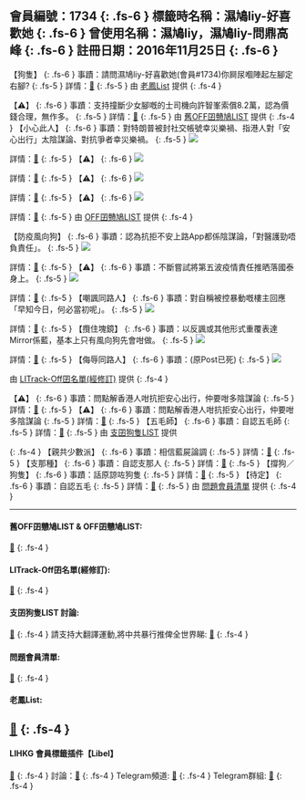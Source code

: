 會員編號：1734
{: .fs-6 }
標籤時名稱：濕鳩liy-好喜歡她
{: .fs-6 }
曾使用名稱：濕鳩liy，濕鳩liy-問鼎高峰
{: .fs-6 }
註冊日期：2016年11月25日
{: .fs-6 }
---

<div class="code-example" markdown="1">

【狗隻】
{: .fs-6 }
事蹟：請問濕鳩liy-好喜歡她(會員#1734)你屙尿嗰陣起左腳定右腳?
{: .fs-5 }
詳情：[🔗](https://lih.kg/1834931)
{: .fs-5 }
由 [老鳳List](#老鳳list) 提供
{: .fs-4 }

</div>
<div class="code-example" markdown="1">

【⚠️】
{: .fs-6 }
事蹟：支持撞斷少女腳嘅的士司機向許智峯索償8.2萬，認為價錢合理，無作多。
{: .fs-5 }
詳情：[🔗](https://lih.kg/fPHhDT)
{: .fs-5 }
由 [舊OFF囝戇鳩LIST](#舊off囝戇鳩list--off囝戇鳩list) 提供
{: .fs-4 }
【小心此人】
{: .fs-6 }
事蹟：對特朗普被封社交帳號幸災樂禍、指港人對「安心出行」太陰謀論、對抗爭者幸災樂禍。
{: .fs-5 }
![](https://filedn.eu/l9Hq1YKLkJ4m0VSXcdcfUaJ/LIHKG_on99/on9_jai/1734/1734.1_.png)

詳情：[🔗](https://lih.kg/gyiRET)
{: .fs-5 }
【⚠️】
{: .fs-6 }
![](https://filedn.eu/l9Hq1YKLkJ4m0VSXcdcfUaJ/LIHKG_on99/on9_jai/1734/1734.2_.png)

詳情：[🔗](https://lih.kg/2402386)
{: .fs-5 }
【⚠️】
{: .fs-6 }
![](https://filedn.eu/l9Hq1YKLkJ4m0VSXcdcfUaJ/LIHKG_on99/on9_jai/1734/1734.3_.png)

詳情：[🔗](https://lih.kg/szNngfX)
{: .fs-5 }
【⚠️】
{: .fs-6 }
![](https://filedn.eu/l9Hq1YKLkJ4m0VSXcdcfUaJ/LIHKG_on99/on9_jai/1734/1734.4_.png)

詳情：[🔗](https://lih.kg/sNvFxgX)
{: .fs-5 }
由 [OFF囝戇鳩LIST](#舊off囝戇鳩list--off囝戇鳩list) 提供
{: .fs-4 }

</div>
<div class="code-example" markdown="1">

【防疫風向狗】
{: .fs-6 }
事蹟：認為抗拒不安上路App都係陰謀論，「對醫護勁唔負責任」。
{: .fs-5 }
![](https://na.cx/i/WUWv69j.png)

詳情：[🔗](https://lih.kg/2402386)
{: .fs-5 }
【⚠️】
{: .fs-6 }
事蹟：不斷嘗試將第五波疫情責任推晒落國泰身上。
{: .fs-5 }
![](https://na.cx/i/xTz2dZL.png)

詳情：[🔗](https://lih.kg/2883041)
{: .fs-5 }
【嘲諷同路人】
{: .fs-6 }
事蹟：對自稱被控暴動嘅樓主回應「早知今日，何必當初呢」。
{: .fs-5 }
![](https://na.cx/i/q6iiwNx.png)

詳情：[🔗](https://lih.kg/szNngfX)
{: .fs-5 }
【攬住塊鏡】
{: .fs-6 }
事蹟：以反諷或其他形式重覆表達Mirror係藍，基本上只有風向狗先會咁做。
{: .fs-5 }
![](https://na.cx/i/78ya7i3.png)

詳情：[🔗](https://lih.kg/2825934)
{: .fs-5 }
【侮辱同路人】
{: .fs-6 }
事蹟：(原Post已死)
{: .fs-5 }
![](https://filedn.eu/l9Hq1YKLkJ4m0VSXcdcfUaJ/LIHKG_on99/on9_jai/1734/1734.4_.png)

由 [LITrack-Off囝名單(經修訂)](#litrack-off囝名單經修訂) 提供
{: .fs-4 }

</div>
<div class="code-example" markdown="1">

【⚠️】
{: .fs-6 }
事蹟：問點解香港人咁抗拒安心出行，仲要咁多陰謀論
{: .fs-5 }
詳情：[🔗](https://lih.kg/2402386)
{: .fs-5 }
【⚠️】
{: .fs-6 }
事蹟：問點解香港人咁抗拒安心出行，仲要咁多陰謀論
{: .fs-5 }
詳情：[🔗](https://lih.kg/2402386)
{: .fs-5 }
【五毛師】
{: .fs-6 }
事蹟：自認五毛師
{: .fs-5 }
詳情：[🔗](https://lih.kg/bgMdQQV)
{: .fs-5 }
由 [支囝狗隻LIST](#支囝狗隻list-討論) 提供

</div>
<div class="code-example" markdown="1">

{: .fs-4 }
【親共少數派】
{: .fs-6 }
事蹟：相信藍屍論調
{: .fs-5 }
詳情：[🔗](https://lih.kg/2847294)
{: .fs-5 }
【支那種】
{: .fs-6 }
事蹟：自認支那人
{: .fs-5 }
詳情：[🔗](https://lih.kg/2627181)
{: .fs-5 }
【撐狗／狗隻】
{: .fs-6 }
事蹟：話原諒咗狗隻
{: .fs-5 }
詳情：[🔗](https://lih.kg/2803615)
{: .fs-5 }
【待定】
{: .fs-6 }
事蹟：自認五毛
{: .fs-5 }
詳情：[🔗](https://lih.kg/bgMdQQV)
{: .fs-5 }
由 [問題會員清單](#問題會員清單) 提供
{: .fs-4 }
</div>

---

#### 舊OFF囝戇鳩LIST & OFF囝戇鳩LIST: 
[🔗](https://bit.ly/lihkg_on9_list)
{: .fs-4 }
#### LITrack-Off囝名單(經修訂): 
[🔗](http://tiny.cc/LITrack_GS)
{: .fs-4 }
#### 支囝狗隻LIST 討論: 
[🔗](https://lih.kg/2908480)
{: .fs-4 }
請支持大翻譯運動,將中共暴行推俾全世界睇: [🔗](https://twitter.com/tgtm_official)
{: .fs-4 }
#### 問題會員清單: 
[🔗](https://github.com/V4KFDgEw8T/rccnmlhnzv)
{: .fs-4 }
#### 老鳳List: 
[🔗](https://lihkg.com/thread/2808424)
{: .fs-4 }
-------------

#### LIHKG 會員標籤插件【Libel】

[🔗](https://kitce.github.io/libel)
{: .fs-4 }
討論：[🔗](https://lih.kg/2841778)
{: .fs-4 }
Telegram頻道: [🔗](https://t.me/LibelOfficialChannel)
{: .fs-4 }
Telegram群組: [🔗](https://t.me/LibelOfficialGroup)
{: .fs-4 }
